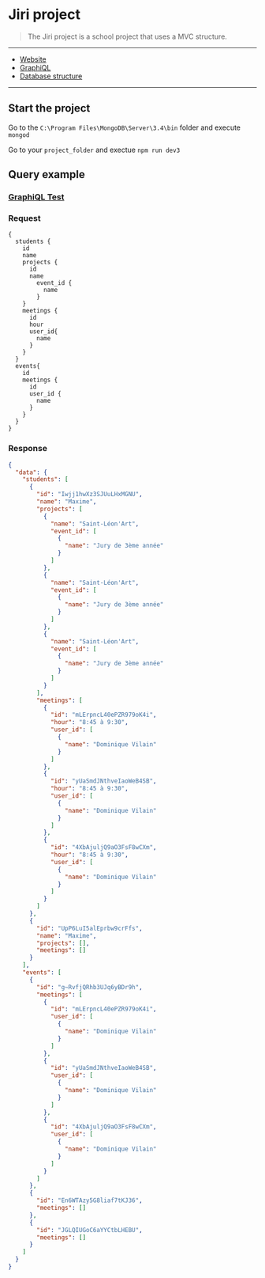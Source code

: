 # Jiri project
> The Jiri project is a school project that uses a MVC structure.
* * *
* [Website](http://localhost:3000)
* [GraphiQL](http://localhost:3000/graphiql)
* [Database structure](https://github.com/MaximeScibetta/Jiri/blob/master/database_structure.jpg)
* * *
## Start the project
Go to the `C:\Program Files\MongoDB\Server\3.4\bin` folder and execute `mongod`

Go to your `project_folder` and exectue `npm run dev3`

## Query example
### [GraphiQL Test](http://localhost:3000/graphiql?query=%7B%0A%20%20students%20%7B%0A%20%20%20%20id%0A%20%20%20%20name%0A%20%20%20%20projects%20%7B%0A%20%20%20%20%20%20id%0A%20%20%20%20%20%20name%0A%20%20%20%20%09event_id%20%7B%0A%20%20%20%20%09%20%20name%0A%20%20%20%20%09%7D%0A%20%20%20%20%7D%0A%20%20%20%20meetings%20%7B%0A%20%20%20%20%20%20id%0A%20%20%20%20%20%20hour%0A%20%20%20%20%20%20user_id%7B%0A%20%20%20%20%20%20%20%20name%0A%20%20%20%20%20%20%7D%0A%20%20%20%20%7D%0A%20%20%7D%0A%20%20events%7B%0A%20%20%20%20id%0A%20%20%20%20meetings%20%7B%0A%20%20%20%20%20%20id%0A%20%20%20%20%20%20user_id%20%7B%0A%20%20%20%20%20%20%20%20name%0A%20%20%20%20%20%20%7D%0A%20%20%20%20%7D%0A%20%20%7D%0A%7D)
### Request
```
{
  students {
    id
    name
    projects {
      id
      name
    	event_id {
    	  name
    	}
    }
    meetings {
      id
      hour
      user_id{
        name
      }
    }
  }
  events{
    id
    meetings {
      id
      user_id {
        name
      }
    }
  }
}
```
### Response
```json
{
  "data": {
    "students": [
      {
        "id": "Iwjj1hwXz3SJUuLHxMGNU",
        "name": "Maxime",
        "projects": [
          {
            "name": "Saint-Léon'Art",
            "event_id": [
              {
                "name": "Jury de 3ème année"
              }
            ]
          },
          {
            "name": "Saint-Léon'Art",
            "event_id": [
              {
                "name": "Jury de 3ème année"
              }
            ]
          },
          {
            "name": "Saint-Léon'Art",
            "event_id": [
              {
                "name": "Jury de 3ème année"
              }
            ]
          }
        ],
        "meetings": [
          {
            "id": "mLErpncL40ePZR979oK4i",
            "hour": "8:45 à 9:30",
            "user_id": [
              {
                "name": "Dominique Vilain"
              }
            ]
          },
          {
            "id": "yUaSmdJNthveIaoWeB4SB",
            "hour": "8:45 à 9:30",
            "user_id": [
              {
                "name": "Dominique Vilain"
              }
            ]
          },
          {
            "id": "4XbAjuljQ9aO3FsF8wCXm",
            "hour": "8:45 à 9:30",
            "user_id": [
              {
                "name": "Dominique Vilain"
              }
            ]
          }
        ]
      },
      {
        "id": "UpP6LuI5alEprbw9crFfs",
        "name": "Maxime",
        "projects": [],
        "meetings": []
      }
    ],
    "events": [
      {
        "id": "g~RvfjQRhb3UJq6yBDr9h",
        "meetings": [
          {
            "id": "mLErpncL40ePZR979oK4i",
            "user_id": [
              {
                "name": "Dominique Vilain"
              }
            ]
          },
          {
            "id": "yUaSmdJNthveIaoWeB4SB",
            "user_id": [
              {
                "name": "Dominique Vilain"
              }
            ]
          },
          {
            "id": "4XbAjuljQ9aO3FsF8wCXm",
            "user_id": [
              {
                "name": "Dominique Vilain"
              }
            ]
          }
        ]
      },
      {
        "id": "En6WTAzy5G8liaf7tKJ36",
        "meetings": []
      },
      {
        "id": "JGLQIUGoC6aYYCtbLHEBU",
        "meetings": []
      }
    ]
  }
}
```